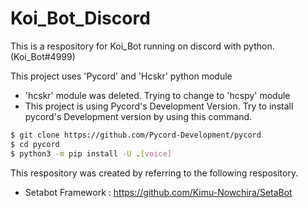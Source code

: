 # Koi_Bot_Discord
This is a respository for Koi_Bot running on discord with python. (Koi_Bot#4999)

This project uses 'Pycord' and 'Hcskr' python module
* 'hcskr' module was deleted. Trying to change to 'hcspy' module
* This project is using Pycord's Development Version. Try to install pycord's Development version by using this command.

```sh
$ git clone https://github.com/Pycord-Development/pycord
$ cd pycord
$ python3 -m pip install -U .[voice]
```

This respository was created by referring to the following respository.
* Setabot Framework : https://github.com/Kimu-Nowchira/SetaBot

